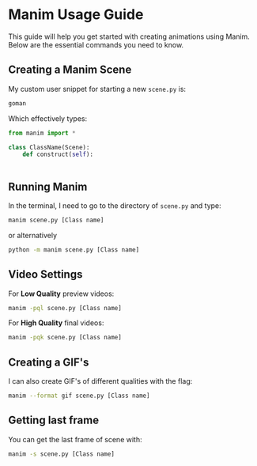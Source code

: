# Manim Usage Guide

This guide will help you get started with creating animations using Manim. Below are the essential commands you need to know.

## Creating a Manim Scene

My custom user snippet for starting a new `scene.py` is:

```python
goman
```

Which effectively types:
```python
from manim import *

class ClassName(Scene):
    def construct(self):
    
```

## Running Manim
In the terminal, I need to go to the directory of `scene.py` and type:

```bash
manim scene.py [Class name]
```
or alternatively

```bash
python -m manim scene.py [Class name]
```

## Video Settings
For **Low Quality** preview videos:
```bash
manim -pql scene.py [Class name]
```

For **High Quality** final videos:
```bash
manim -pqk scene.py [Class name]
```

## Creating a GIF's
I can also create GIF's of different qualities with the flag:
```bash
manim --format gif scene.py [Class name]
```
## Getting last frame
You can get the last frame of scene with:
```bash
manim -s scene.py [Class name]
```
